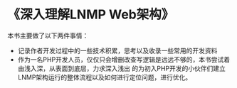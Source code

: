 # 《深入理解LNMP Web架构》

本书主要做了以下两件事情：

* 记录作者开发过程中的一些技术积累，思考以及收录一些常用的开发资料
* 作为一名PHP开发人员，仅仅只会增删改查写逻辑是远远不够的，本书尝试着由浅入深，从表面到底层，力求深入浅出
  的为初入PHP开发的小伙伴们建立LNMP架构运行的整体流程以及如何进行定位问题，进行优化。
